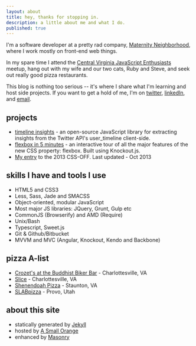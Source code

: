 ```yaml
---
layout: about
title: hey, thanks for stopping in.
description: a little about me and what I do.
published: true
---
```

I'm a software developer at a pretty rad company, [Maternity Neighborhood](http://maternityneighborhood.com/), where I work mostly on front-end web things.

In my spare time I attend the [Central Virginia JavaScript Enthusiasts](http://www.meetup.com/Central-Virginia-Javascript-Enthusiasts-CVJSE/) meetup, hang out with my wife and our two cats, Ruby and Steve, and seek out really good pizza restaurants.

This blog is nothing too serious -- it's where I share what I'm learning and host side projects. If you want to get a hold of me, I'm on [twitter](http://twitter.com/_brycepj), [linkedIn](http://www.linkedin.com/in/brycepj/), and [email](mailto:brycepj@gmail.com).

## projects

- [timeline insights](https://github.com/brycepj/timeline-insights) - an open-source JavaScript library for extracting insights from the Twitter API's user_timeline client-side.
- [flexbox in 5 minutes](http://devbryce.com/flexbox) - an interactive tour of all the major features of the new CSS property: flexbox. Built using Knockout.js.
- [My entry](http://devbryce.com/css-off) to the 2013 CSS-OFF. Last updated - Oct 2013

## skills I have and tools I use

- HTML5 and CSS3
- Less, Sass, Jade and SMACSS
- Object-oriented, modular JavaScript
- Most major JS libraries: JQuery, Grunt, Gulp etc
- CommonJS (Browserify) and AMD (Require)
- Unix/Bash
- Typescript, Sweet.js
- Git & Github/Bitbucket
- MVVM and MVC (Angular, Knockout, Kendo and Backbone)

## pizza A-list

- [Crozet's at the Buddhist Biker Bar](http://cpbbb.com/) - Charlottesville, VA
- [Slice](http://slice-cville.com/) - Charlottesville, VA
- [Shenendoah Pizza](http://www.shenandoahpizza.com/) - Staunton, VA
- [SLABpizza](http://slabpizza.com/) - Provo, Utah

## about this site

- statically generated by [Jekyll](http://jekyllrb.com)
- hosted by [A Small Orange](http://asmallorange.com)
- enhanced by [Masonry](http://masonry.desandro.com)